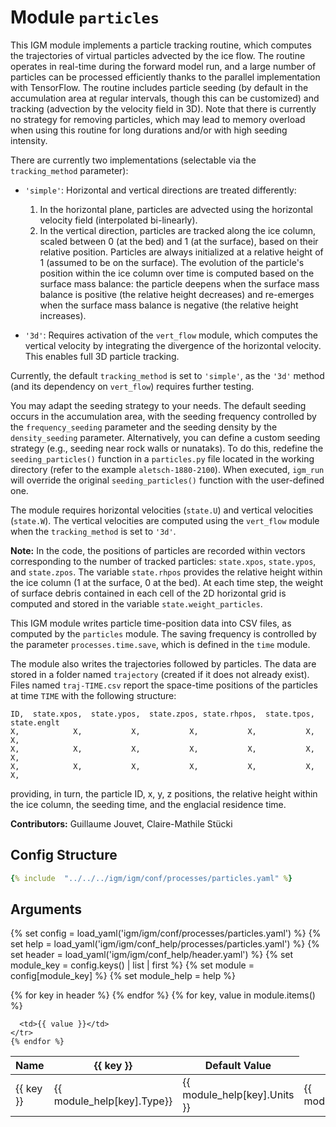 # Module `particles`
This IGM module implements a particle tracking routine, which computes the trajectories of virtual particles advected by the ice flow. The routine operates in real-time during the forward model run, and a large number of particles can be processed efficiently thanks to the parallel implementation with TensorFlow. The routine includes particle seeding (by default in the accumulation area at regular intervals, though this can be customized) and tracking (advection by the velocity field in 3D). Note that there is currently no strategy for removing particles, which may lead to memory overload when using this routine for long durations and/or with high seeding intensity.

There are currently two implementations (selectable via the `tracking_method` parameter):

- `'simple'`: Horizontal and vertical directions are treated differently:
  1. In the horizontal plane, particles are advected using the horizontal velocity field (interpolated bi-linearly).
  2. In the vertical direction, particles are tracked along the ice column, scaled between 0 (at the bed) and 1 (at the surface), based on their relative position. Particles are always initialized at a relative height of 1 (assumed to be on the surface). The evolution of the particle's position within the ice column over time is computed based on the surface mass balance: the particle deepens when the surface mass balance is positive (the relative height decreases) and re-emerges when the surface mass balance is negative (the relative height increases).

- `'3d'`: Requires activation of the `vert_flow` module, which computes the vertical velocity by integrating the divergence of the horizontal velocity. This enables full 3D particle tracking.

Currently, the default `tracking_method` is set to `'simple'`, as the `'3d'` method (and its dependency on `vert_flow`) requires further testing.

You may adapt the seeding strategy to your needs. The default seeding occurs in the accumulation area, with the seeding frequency controlled by the `frequency_seeding` parameter and the seeding density by the `density_seeding` parameter. Alternatively, you can define a custom seeding strategy (e.g., seeding near rock walls or nunataks). To do this, redefine the `seeding_particles()` function in a `particles.py` file located in the working directory (refer to the example `aletsch-1880-2100`). When executed, `igm_run` will override the original `seeding_particles()` function with the user-defined one.

The module requires horizontal velocities (`state.U`) and vertical velocities (`state.W`). The vertical velocities are computed using the `vert_flow` module when the `tracking_method` is set to `'3d'`.

**Note:** In the code, the positions of particles are recorded within vectors corresponding to the number of tracked particles: `state.xpos`, `state.ypos`, and `state.zpos`. The variable `state.rhpos` provides the relative height within the ice column (1 at the surface, 0 at the bed). At each time step, the weight of surface debris contained in each cell of the 2D horizontal grid is computed and stored in the variable `state.weight_particles`.

This IGM module writes particle time-position data into CSV files, as computed by the `particles` module. The saving frequency is controlled by the parameter `processes.time.save`, which is defined in the `time` module.

The module also writes the trajectories followed by particles. The data are stored in a folder named `trajectory` (created if it does not already exist). Files named `traj-TIME.csv` report the space-time positions of the particles at time `TIME` with the following structure:

```
ID,  state.xpos,  state.ypos,  state.zpos, state.rhpos,  state.tpos, state.englt
X,            X,           X,           X,           X,           X,           X,
X,            X,           X,           X,           X,           X,           X,
X,            X,           X,           X,           X,           X,           X,
```

providing, in turn, the particle ID, x, y, z positions, the relative height within the ice column, the seeding time, and the englacial residence time.

**Contributors:** Guillaume Jouvet, Claire-Mathile Stücki

## Config Structure  
~~~yaml
{% include  "../../../igm/igm/conf/processes/particles.yaml" %}
~~~

## Arguments
{% set config = load_yaml('igm/igm/conf/processes/particles.yaml') %}
{% set help = load_yaml('igm/igm/conf_help/processes/particles.yaml') %}
{% set header = load_yaml('igm/igm/conf_help/header.yaml') %}
{% set module_key = config.keys() | list | first %}
{% set module = config[module_key] %}
{% set module_help = help %}

<table>
  <thead>
    <tr>
      <th>Name</th>
      {% for key in header %}
      <th>{{ key }}</th>
      {% endfor %}
      <th>Default Value</th>
    </tr>
  </thead>
  <tbody>
    {% for key, value in module.items() %}
    <tr>
      <td>{{ key }}</td>
      <td>{{ module_help[key].Type}}</td>
      <!-- <td>{{ module_help[key].Units}}</td> -->
      <td><span class="math">{{ module_help[key].Units }}</span></td>
      <td>{{ module_help[key].Description}}</td>

      <td>{{ value }}</td>
    </tr>
    {% endfor %}
  </tbody>
</table>

<script type="text/javascript">
  MathJax.Hub.Queue(["Typeset", MathJax.Hub]);
</script>
